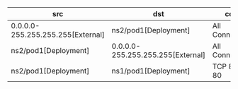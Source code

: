 | src | dst | conn |
|-----|-----|------|
| 0.0.0.0-255.255.255.255[External] | ns2/pod1[Deployment] | All Connections |
| ns2/pod1[Deployment] | 0.0.0.0-255.255.255.255[External] | All Connections |
| ns2/pod1[Deployment] | ns1/pod1[Deployment] | TCP 80,UDP 80 |
